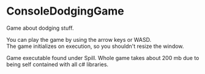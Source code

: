 # ConsoleDodgingGame
 Game about dodging stuff.

You can play the game by using the arrow keys or WASD.  
The game initializes on execution, so you shouldn't resize the window. 

Game executable found under Spill. Whole game takes about 200 mb due to being self contained with all c# libraries.
